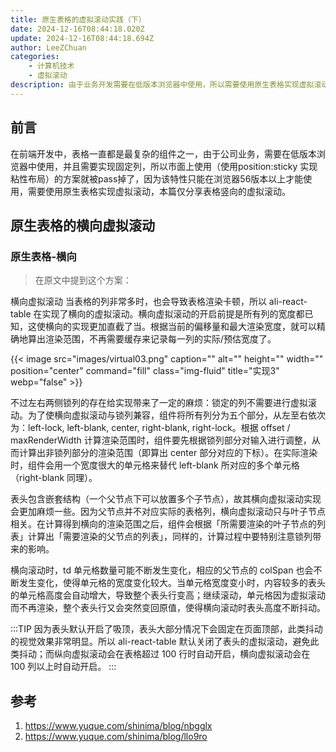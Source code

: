 ```yaml
---
title: 原生表格的虚拟滚动实践（下）
date: 2024-12-16T08:44:18.020Z
update: 2024-12-16T08:44:18.694Z
author: LeeZChuan
categories:
    - 计算机技术
    - 虚拟滚动
description: 由于业务开发需要在低版本浏览器中使用，所以需要使用原生表格实现虚拟滚动，本篇分享表格横向的虚拟滚动。
---
```



## 前言

在前端开发中，表格一直都是最复杂的组件之一，由于公司业务，需要在低版本浏览器中使用，并且需要实现固定列，所以市面上使用（使用position:sticky 实现粘性布局）的方案就被pass掉了，因为该特性只能在浏览器56版本以上才能使用，需要使用原生表格实现虚拟滚动，本篇仅分享表格竖向的虚拟滚动。

## 原生表格的横向虚拟滚动

### 原生表格-横向

> 在原文中提到这个方案：

横向虚拟滚动
当表格的列非常多时，也会导致表格渲染卡顿，所以 ali-react-table 在实现了横向的虚拟滚动。横向虚拟滚动的开启前提是所有列的宽度都已知，这使横向的实现更加直截了当。根据当前的偏移量和最大渲染宽度，就可以精确地算出渲染范围，不再需要缓存来记录每一列的实际/预估宽度了。

{{< image src="images/virtual03.png" caption="" alt="" height="" width="" position="center" command="fill"  class="img-fluid" title="实现3"  webp="false" >}}


不过左右两侧锁列的存在给实现带来了一定的麻烦：锁定的列不需要进行虚拟滚动。为了使横向虚拟滚动与锁列兼容，组件将所有列分为五个部分，从左至右依次为：left-lock, left-blank, center, right-blank, right-lock。根据 offset / maxRenderWidth 计算渲染范围时，组件要先根据锁列部分对输入进行调整，从而计算出非锁列部分的渲染范围（即算出 center 部分对应的下标）。在实际渲染时，组件会用一个宽度很大的单元格来替代 left-blank 所对应的多个单元格（right-blank 同理）。

表头包含嵌套结构（一个父节点下可以放置多个子节点），故其横向虚拟滚动实现会更加麻烦一些。因为父节点并不对应实际的表格列，横向虚拟滚动只与叶子节点相关。在计算得到横向的渲染范围之后，组件会根据「所需要渲染的叶子节点的列表」计算出「需要渲染的父节点的列表」，同样的，计算过程中要特别注意锁列带来的影响。


横向滚动时，td 单元格数量可能不断发生变化，相应的父节点的 colSpan 也会不断发生变化，使得单元格的宽度变化较大。当单元格宽度变小时，内容较多的表头的单元格高度会自动增大，导致整个表头行变高；继续滚动，单元格因为虚拟滚动而不再渲染，整个表头行又会突然变回原值，使得横向滚动时表头高度不断抖动。

:::TIP
因为表头默认开启了吸顶，表头大部分情况下会固定在页面顶部，此类抖动的视觉效果非常明显。所以 ali-react-table 默认关闭了表头的虚拟滚动，避免此类抖动；而纵向虚拟滚动会在表格超过 100 行时自动开启，横向虚拟滚动会在 100 列以上时自动开启。
:::

## 参考

1. https://www.yuque.com/shinima/blog/nbgglx
2. https://www.yuque.com/shinima/blog/llo9ro


